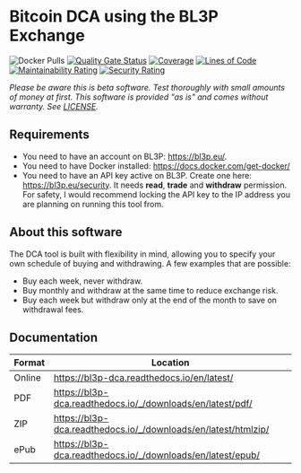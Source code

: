 # Bitcoin DCA using the BL3P Exchange

![Docker Pulls](https://img.shields.io/docker/pulls/jorijn/bl3p-dca)
[![Quality Gate Status](https://sonarcloud.io/api/project_badges/measure?project=Jorijn_bl3p-dca&metric=alert_status)](https://sonarcloud.io/dashboard?id=Jorijn_bl3p-dca)
[![Coverage](https://sonarcloud.io/api/project_badges/measure?project=Jorijn_bl3p-dca&metric=coverage)](https://sonarcloud.io/dashboard?id=Jorijn_bl3p-dca)
[![Lines of Code](https://sonarcloud.io/api/project_badges/measure?project=Jorijn_bl3p-dca&metric=ncloc)](https://sonarcloud.io/dashboard?id=Jorijn_bl3p-dca)
[![Maintainability Rating](https://sonarcloud.io/api/project_badges/measure?project=Jorijn_bl3p-dca&metric=sqale_rating)](https://sonarcloud.io/dashboard?id=Jorijn_bl3p-dca)
[![Security Rating](https://sonarcloud.io/api/project_badges/measure?project=Jorijn_bl3p-dca&metric=security_rating)](https://sonarcloud.io/dashboard?id=Jorijn_bl3p-dca)

_Please be aware this is beta software. Test thoroughly with small amounts of money at first. This software is provided "as is" and comes without warranty. See [LICENSE](LICENSE)._

## Requirements
* You need to have an account on BL3P: https://bl3p.eu/.
* You need to have Docker installed: https://docs.docker.com/get-docker/
* You need to have an API key active on BL3P. Create one here: https://bl3p.eu/security. It needs **read**, **trade** and **withdraw** permission. For safety, I would recommend locking the API key to the IP address you are planning on running this tool from.

## About this software
The DCA tool is built with flexibility in mind, allowing you to specify your own schedule of buying and withdrawing. A few examples that are possible:

* Buy each week, never withdraw.
* Buy monthly and withdraw at the same time to reduce exchange risk.
* Buy each week but withdraw only at the end of the month to save on withdrawal fees.

## Documentation
| Format | Location | 
|------|------|
| Online |  https://bl3p-dca.readthedocs.io/en/latest/ |
| PDF | https://bl3p-dca.readthedocs.io/_/downloads/en/latest/pdf/ |
| ZIP | https://bl3p-dca.readthedocs.io/_/downloads/en/latest/htmlzip/ |
| ePub | https://bl3p-dca.readthedocs.io/_/downloads/en/latest/epub/ |
